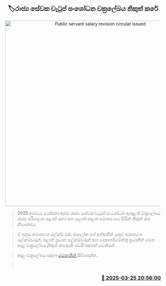 <p align='center'><b><h2 align='center' title='Public servant salary revision circular issued'>🏷රාජ්‍ය සේවක වැටුප් සංශෝධන චක්‍රලේඛය නිකුත් කරේ</h2></b></p>
<p align='center'><img src='https://helakuru.sgp1.cdn.digitaloceanspaces.com/esana/images/lib/gov-office[1].jpg' width='600' alt='Public servant salary revision circular issued'></p>

> 2025 අයවැය යෝජනා අනුව රාජ්‍ය සේවක වැටුප් සංශෝධන ඇතුළත් චක්‍රලේඛය රාජ්‍ය පරිපාලන පළාත් සභා සහ පළාත් පාලන අමාත්‍යංශය විසින් නිකුත් කර තිබෙනවා.

> ඒ අනුව අමාත්‍යංශ ලේකම් එස්. ආලෝක ගේ අත්සනින් යුතුව අමාත්‍යංශ ලේකම්වරුන්, පළාත් ප්‍රධාන ලේකම්වරුන් සහ දෙපාර්තමේන්තු ප්‍රධානීන් වෙත අදාළ චක්‍රලේඛය නිකුත් කර ඇති බවයි සඳහන් වෙන්නේ.

> අදාළ චක්‍රලේඛය සඳහා <a href='https://pubad.gov.lk/web/images/circulars/2025/S/1742897450-10-2025-s.pdf'>මෙතැනින් </a>පිවිසෙන්න.

>  



<h3 align='right'><a href='https://www.helakuru.lk/esana/p/108644/'>📅 2025-03-25 20:56:00</a></h3>
